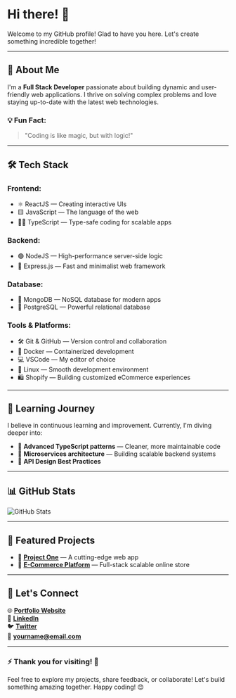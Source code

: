 # Hi there! 👋

Welcome to my GitHub profile! Glad to have you here. Let's create something incredible together!

---

## 🚀 About Me
I'm a **Full Stack Developer** passionate about building dynamic and user-friendly web applications. I thrive on solving complex problems and love staying up-to-date with the latest web technologies.

### 💡 Fun Fact:
> "Coding is like magic, but with logic!"

---

## 🛠 Tech Stack

### **Frontend:**
- ⚛️ ReactJS — Creating interactive UIs
- 🟨 JavaScript — The language of the web
- 🧑‍💻 TypeScript — Type-safe coding for scalable apps

### **Backend:**
- 🟢 NodeJS — High-performance server-side logic
- 🚀 Express.js — Fast and minimalist web framework

### **Database:**
- 🍃 MongoDB — NoSQL database for modern apps
- 🐘 PostgreSQL — Powerful relational database

### **Tools & Platforms:**
- 🛠 Git & GitHub — Version control and collaboration
- 🐋 Docker — Containerized development
- 💻 VSCode — My editor of choice
- 🐧 Linux — Smooth development environment
- 🛍️ Shopify — Building customized eCommerce experiences

---

## 🌱 Learning Journey

I believe in continuous learning and improvement. Currently, I'm diving deeper into:
- 🔧 **Advanced TypeScript patterns** — Cleaner, more maintainable code
- 🧩 **Microservices architecture** — Building scalable backend systems
- 📡 **API Design Best Practices**

---

## 📊 GitHub Stats

![GitHub Stats](https://github-readme-stats.vercel.app/api?username=YourUsername&show_icons=true&theme=radical)

---

## 🎯 Featured Projects

- 🔗 [**Project One**](https://github.com/yourusername/project-one) — A cutting-edge web app
- 🛒 [**E-Commerce Platform**](https://github.com/yourusername/ecommerce-platform) — Full-stack scalable online store

---

## 🤝 Let's Connect

🌐 [**Portfolio Website**](https://yourportfolio.com)  
🔗 [**LinkedIn**](https://www.linkedin.com/in/yourprofile)  
🐦 [**Twitter**](https://twitter.com/yourusername)  
📧 **yourname@email.com**

---

### ⚡ Thank you for visiting! 🎉
Feel free to explore my projects, share feedback, or collaborate! Let's build something amazing together. Happy coding! 😊


